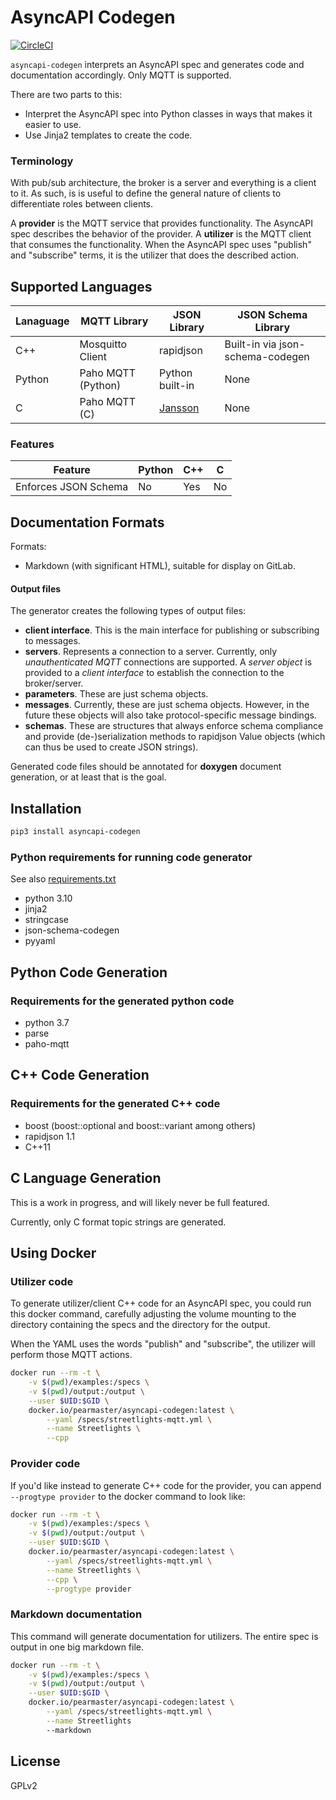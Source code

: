 # AsyncAPI Codegen

[![CircleCI](https://dl.circleci.com/status-badge/img/gh/pearmaster/asyncapi-codegen/tree/master.svg?style=shield)](https://dl.circleci.com/status-badge/redirect/gh/pearmaster/asyncapi-codegen/tree/master)

`asyncapi-codegen` interprets an AsyncAPI spec and generates code and documentation accordingly.   Only MQTT is supported.

There are two parts to this:

 * Interpret the AsyncAPI spec into Python classes in ways that makes it easier to use.
 * Use Jinja2 templates to create the code.

### Terminology

With pub/sub architecture, the broker is a server and everything is a client to it.  As such, is is useful to define the general nature of clients to differentiate roles between clients.

A **provider** is the MQTT service that provides functionality. The AsyncAPI spec describes the behavior of the provider.
A **utilizer** is the MQTT client that consumes the functionality.  When the AsyncAPI spec uses "publish" and "subscribe" terms, it is the utilizer that does the described action.

## Supported Languages

| Lanaguage  | MQTT Library      | JSON Library    | JSON Schema Library              |
|------------|-------------------|-----------------|----------------------------------|
| C++        | Mosquitto Client  | rapidjson       | Built-in via json-schema-codegen |
| Python     | Paho MQTT (Python)| Python built-in | None                             |
| C          | Paho MQTT (C)     | [Jansson](https://jansson.readthedocs.io/en/latest/) | None                             |         

### Features

| Feature                       | Python     | C++ | C    |
|-------------------------------|------------|-----|------|
| Enforces JSON Schema          | No         | Yes | No   |

## Documentation Formats

Formats:

 * Markdown (with significant HTML), suitable for display on GitLab.
 

#### Output files

The generator creates the following types of output files:

 * **client interface**.  This is the main interface for publishing or subscribing to messages.
 * **servers**.  Represents a connection to a server.   Currently, only _unauthenticated MQTT_ connections are supported.  A _server object_ is provided to a _client interface_ to establish the connection to the broker/server.
 * **parameters**.  These are just schema objects.
 * **messages**.  Currently, these are just schema objects.  However, in the future these objects will also take protocol-specific message bindings.
 * **schemas**. These are structures that always enforce schema compliance and provide (de-)serialization methods to rapidjson Value objects (which can thus be used to create JSON strings).

Generated code files should be annotated for **doxygen** document generation, or at least that is the goal.

## Installation

```sh
pip3 install asyncapi-codegen
```

### Python requirements for running code generator

See also [requirements.txt](./requirements.txt)

* python 3.10
* jinja2
* stringcase
* json-schema-codegen
* pyyaml

## Python Code Generation

### Requirements for the generated python code

* python 3.7
* parse
* paho-mqtt

## C++ Code Generation 

### Requirements for the generated C++ code

* boost (boost::optional and boost::variant among others)
* rapidjson 1.1
* C++11

## C Language Generation

This is a work in progress, and will likely never be full featured.

Currently, only C format topic strings are generated.

## Using Docker

### Utilizer code

To generate utilizer/client C++ code for an AsyncAPI spec, you could run this docker command, carefully adjusting the volume mounting to the directory containing the specs and the directory for the output.  

When the YAML uses the words "publish" and "subscribe", the utilizer will perform those MQTT actions.

```sh
docker run --rm -t \
    -v $(pwd)/examples:/specs \
    -v $(pwd)/output:/output \
    --user $UID:$GID \
    docker.io/pearmaster/asyncapi-codegen:latest \
        --yaml /specs/streetlights-mqtt.yml \
        --name Streetlights \
        --cpp
```

### Provider code

If you'd like instead to generate C++ code for the provider, you can append `--progtype provider` to the docker command to look like:

```sh
docker run --rm -t \
    -v $(pwd)/examples:/specs \
    -v $(pwd)/output:/output \
    --user $UID:$GID \
    docker.io/pearmaster/asyncapi-codegen:latest \
        --yaml /specs/streetlights-mqtt.yml \
        --name Streetlights \
        --cpp \
        --progtype provider
```

### Markdown documentation

This command will generate documentation for utilizers.  The entire spec is output in one big markdown file.  

```sh
docker run --rm -t \
    -v $(pwd)/examples:/specs \
    -v $(pwd)/output:/output \
    --user $UID:$GID \
    docker.io/pearmaster/asyncapi-codegen:latest \
        --yaml /specs/streetlights-mqtt.yml \
        --name Streetlights
        --markdown
```

## License

GPLv2
